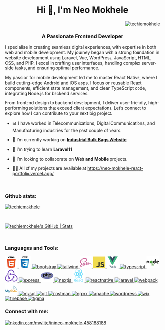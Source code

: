 <h1 align="center">Hi 👋, I'm Neo Mokhele</h1>

<p align="right"> <img src="https://komarev.com/ghpvc/?username=techiemokhele&label=Profile%20views&color=0e75b6&style=flat" alt="techiemokhele" /> </p>

<h3 align="center">A Passionate Frontend Developer</h3>

<p>I specialise in creating seamless digital experiences, with expertise in both web and mobile development. My journey began with a strong foundation in website development using Laravel, Vue, WordPress, JavaScript, HTML, CSS, and PHP. I excel in crafting user interfaces, handling complex server-side tasks, and ensuring optimal performance.</p>

<p>My passion for mobile development led me to master React Native, where I build cutting-edge Android and iOS apps. I focus on reusable React components, efficient state management, and clean TypeScript code, integrating Node.js for backend services.</p>

<p>From frontend design to backend development, I deliver user-friendly, high-performing solutions that exceed client expectations. Let’s connect to explore how I can contribute to your next big project.
</p>

- 📊 I have worked in Telecommunications, Digital Communications, and Manufacturing industries for the past couple of years.

- 🔭 I’m currently working on **[Industrial Bulk Bags Website](https://github.com/techiemokhele/bulk_bags)**

- 🌱 I’m trying to learn **Laravel11**

- 🤝 I’m looking to collaborate on **Web and Mobile** projects.

- 👨‍💻 All of my projects are available at https://neo-mokhele-react-portfolio.vercel.app/

<br>

<h3 align="left">Github stats:</h3>

<p align="left"> 
  <a href="https://github.com/ryo-ma/github-profile-trophy">
    <img src="https://github-profile-trophy.vercel.app/?username=techiemokhele" alt="techiemokhele" />
  </a> 
</p>

<br>

[![techiemokhele's GitHub | Stats](https://stats.quira.sh/techiemokhele/github?theme=dark)](https://quira.sh?utm_source=widgets&utm_campaign=techiemokhele)

<br>

<h3 align="left">Languages and Tools:</h3>
<p align="left"> 
  <a href="https://www.w3.org/html/" target="_blank" rel="noreferrer"> 
    <img src="https://raw.githubusercontent.com/devicons/devicon/master/icons/html5/html5-original-wordmark.svg" alt="html5" width="40" height="40"/> 
  </a> 
  <a href="https://www.w3schools.com/css/" target="_blank" rel="noreferrer"> 
    <img src="https://raw.githubusercontent.com/devicons/devicon/master/icons/css3/css3-original-wordmark.svg" alt="css3" width="40" height="40"/> 
  </a> 
  <a href="https://getbootstrap.com" target="_blank" rel="noreferrer"> 
    <img src="https://brandslogos.com/wp-content/uploads/images/large/bootstrap-logo.png" alt="bootstrap" width="40" height="40"/> 
  </a>
  <a href="https://tailwindcss.com/" target="_blank" rel="noreferrer"> 
    <img src="https://www.vectorlogo.zone/logos/tailwindcss/tailwindcss-icon.svg" alt="tailwind" width="40" height="40"/> 
  </a>
  <a href="https://sass-lang.com" target="_blank" rel="noreferrer"> 
    <img src="https://raw.githubusercontent.com/devicons/devicon/master/icons/sass/sass-original.svg" alt="sass" width="40" height="40"/> 
  </a> 
  <a href="https://www.typescriptlang.org/" target="_blank" rel="noreferrer"> 
    <img src="https://raw.githubusercontent.com/devicons/devicon/master/icons/javascript/javascript-original.svg" alt="javascript" width="40" height="40"/> 
  </a>
  <a href="https://vuejs.org/" target="_blank" rel="noreferrer"> 
    <img src="https://raw.githubusercontent.com/devicons/devicon/master/icons/vuejs/vuejs-original-wordmark.svg" alt="vuejs" width="40" height="40"/> 
  </a>
    <a href="https://vuejs.org/" target="_blank" rel="noreferrer"> 
    <img src="https://w7.pngwing.com/pngs/915/519/png-transparent-typescript-hd-logo-thumbnail.png" alt="typescript" width="40" height="40"/> 
  </a>
  <a href="https://nodejs.org" target="_blank" rel="noreferrer"> 
    <img src="https://raw.githubusercontent.com/devicons/devicon/master/icons/nodejs/nodejs-original-wordmark.svg" alt="nodejs" width="40" height="40"/> 
  </a> 
  <a href="https://redux.js.org" target="_blank" rel="noreferrer"> 
    <img src="https://raw.githubusercontent.com/devicons/devicon/master/icons/redux/redux-original.svg" alt="redux" width="40" height="40"/> 
  </a> 
  <a href="https://expressjs.com" target="_blank" rel="noreferrer"> 
    <img src="https://camo.githubusercontent.com/4c404ee3b9f73190f23c194c889274fdb43314d4d767a786eed8e8a117c8f062/68747470733a2f2f75706c6f61642e77696b696d656469612e6f72672f77696b6970656469612f636f6d6d6f6e732f7468756d622f382f38382f5374617475735f6975636e5f45585f69636f6e2e7376672f34383070782d5374617475735f6975636e5f45585f69636f6e2e7376672e706e67" alt="express" width="40" height="40"/> 
  </a>
  <a href="https://www.php.net" target="_blank" rel="noreferrer"> 
    <img src="https://raw.githubusercontent.com/devicons/devicon/master/icons/php/php-original.svg" alt="php" width="40" height="40"/> 
  </a>  
  <a href="https://nextjs.org/" target="_blank" rel="noreferrer"> 
    <img src="https://miro.medium.com/v2/resize:fit:576/1*yqQpg5pkNNY2NCdcmqVstw.png" alt="nextjs" width="40" height="40"/> 
  </a> 
  <a href="https://reactjs.org/" target="_blank" rel="noreferrer"> 
    <img src="https://raw.githubusercontent.com/devicons/devicon/master/icons/react/react-original-wordmark.svg" alt="react" width="40" height="40"/> 
  </a> 
  <a href="https://reactnative.dev/" target="_blank" rel="noreferrer"> <img src="https://cdn4.iconfinder.com/data/icons/logos-3/600/React.js_logo-512.png" alt="reactnative" width="40" height="40"/> 
  </a> 
  <a href="https://laravel.com/" target="_blank" rel="noreferrer"> 
    <img src="https://upload.wikimedia.org/wikipedia/commons/thumb/9/9a/Laravel.svg/1969px-Laravel.svg.png" alt="laravel" width="40" height="40"/> 
  </a>
  <a href="https://webpack.js.org" target="_blank" rel="noreferrer"> 
    <img src="https://seeklogo.com/images/W/webpack-logo-9E66EE203A-seeklogo.com.png" alt="webpack" width="40" height="40"/> 
  </a>
    <a href="https://www.mysql.com/" target="_blank" rel="noreferrer"> 
    <img src="https://raw.githubusercontent.com/devicons/devicon/master/icons/mysql/mysql-original-wordmark.svg" alt="mysql" width="40" height="40"/> 
  </a> 
    <a href="https://www.mongodb.com" target="_blank" rel="noreferrer"> 
    <img src="https://www.pngall.com/wp-content/uploads/13/Mongodb-PNG-Image-HD.png" alt="mysql" width="40" height="40"/> 
  </a>
  <a href="https://git-scm.com/" target="_blank" rel="noreferrer"> 
    <img src="https://www.vectorlogo.zone/logos/git-scm/git-scm-icon.svg" alt="git" width="40" height="40"/> 
  </a> 
  <a href="https://postman.com" target="_blank" rel="noreferrer"> 
    <img src="https://www.vectorlogo.zone/logos/getpostman/getpostman-icon.svg" alt="postman" width="40" height="40"/> 
  </a>
  <a href="https://www.nginx.com" target="_blank" rel="noreferrer"> 
    <img src="https://linuxscriptshub.com/wp-content/uploads/2017/04/Nginx-Logo.png" alt="nginx" width="40" height="40"/> 
  </a> 
  <a href="https://www.apachefriends.org/" target="_blank" rel="noreferrer"> 
    <img src="https://www.apachefriends.org/images/xampp-logo-ac950edf.svg" alt="apache" width="40" height="40"/> 
  </a>
  <a href="https://wordpress.com/" target="_blank" rel="noreferrer"> 
    <img src="https://static.vecteezy.com/system/resources/previews/020/975/579/original/wordpress-logo-wordpress-icon-transparent-free-png.png" alt="wordpress" width="40" height="40"/> 
  </a>
  <a href="https://www.wix.com/" target="_blank" rel="noreferrer"> 
    <img src="https://cdn.freebiesupply.com/logos/large/2x/wix-logo-png-transparent.png" alt="wix" width="40" height="40"/> 
  </a>
  <a href="https://firebase.google.com/" target="_blank" rel="noreferrer"> 
    <img src="https://www.vectorlogo.zone/logos/firebase/firebase-icon.svg" alt="firebase" width="40" height="40"/> 
  </a>
  <a href="https://www.figma.com/" target="_blank" rel="noreferrer"> 
    <img src="https://www.vectorlogo.zone/logos/figma/figma-icon.svg" alt="figma" width="40" height="40"/> 
  </a>
</p>

<h3 align="left">Connect with me:</h3>
<p align="left">
  <a href="https://linkedin.com/in/nkedin.com/mwlite/in/neo-mokhele-458188188" target="blank">
    <img align="center" src="https://raw.githubusercontent.com/rahuldkjain/github-profile-readme-generator/master/src/images/icons/Social/linked-in-alt.svg" alt="nkedin.com/mwlite/in/neo-mokhele-458188188" height="30" width="40" />
  </a>
</p>
